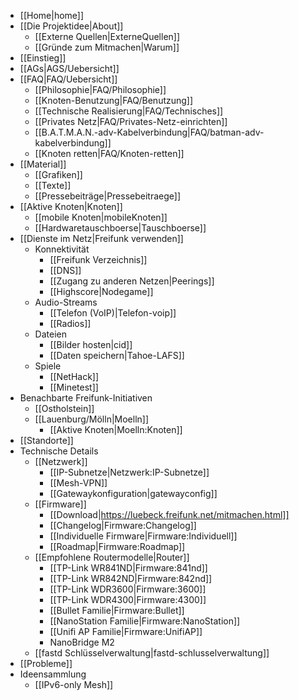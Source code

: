  * [[Home|home]]
 * [[Die Projektidee|About]]
   * [[Externe Quellen|ExterneQuellen]]
   * [[Gründe zum Mitmachen|Warum]]
 * [[Einstieg]]
 * [[AGs|AGS/Uebersicht]]
 * [[FAQ|FAQ/Uebersicht]]
   * [[Philosophie|FAQ/Philosophie]]
   * [[Knoten-Benutzung|FAQ/Benutzung]]
   * [[Technische Realisierung|FAQ/Technisches]]
   * [[Privates Netz|FAQ/Privates-Netz-einrichten]]
   * [[B.A.T.M.A.N.-adv-Kabelverbindung|FAQ/batman-adv-kabelverbindung]]
   * [[Knoten retten|FAQ/Knoten-retten]]
 * [[Material]]
   * [[Grafiken]]
   * [[Texte]]
   * [[Pressebeiträge|Pressebeitraege]]
 * [[Aktive Knoten|Knoten]]
   * [[mobile Knoten|mobileKnoten]]
   * [[Hardwaretauschboerse|Tauschboerse]]
 * [[Dienste im Netz|Freifunk verwenden]]
   * Konnektivität
     * [[Freifunk Verzeichnis]]
     * [[DNS]]
     * [[Zugang zu anderen Netzen|Peerings]]
     * [[Highscore|Nodegame]]
   * Audio-Streams
     * [[Telefon (VoIP)|Telefon-voip]]
     * [[Radios]]
   * Dateien
     * [[Bilder hosten|cid]]
     * [[Daten speichern|Tahoe-LAFS]]
   * Spiele
     * [[NetHack]]
     * [[Minetest]]
 * Benachbarte Freifunk-Initiativen
   * [[Ostholstein]]
   * [[Lauenburg/Mölln|Moelln]]
     * [[Aktive Knoten|Moelln:Knoten]]
 * [[Standorte]]
 * Technische Details
   * [[Netzwerk]]
     * [[IP-Subnetze|Netzwerk:IP-Subnetze]]
     * [[Mesh-VPN]]
     * [[Gatewaykonfiguration|gatewayconfig]]
   * [[Firmware]]
     * [[Download|https://luebeck.freifunk.net/mitmachen.html]]
     * [[Changelog|Firmware:Changelog]]
     * [[Individuelle Firmware|Firmware:Individuell]]
     * [[Roadmap|Firmware:Roadmap]]
   * [[Empfohlene Routermodelle|Router]]
     * [[TP-Link WR841ND|Firmware:841nd]]
     * [[TP-Link WR842ND|Firmware:842nd]]
     * [[TP-Link WDR3600|Firmware:3600]]
     * [[TP-Link WDR4300|Firmware:4300]]
     * [[Bullet Familie|Firmware:Bullet]]
     * [[NanoStation Familie|Firmware:NanoStation]]
     * [[Unifi AP Familie|Firmware:UnifiAP]]
     * NanoBridge M2
   * [[fastd Schlüsselverwaltung|fastd-schlusselverwaltung]]
 * [[Probleme]]
 * Ideensammlung
   * [[IPv6-only Mesh]]
